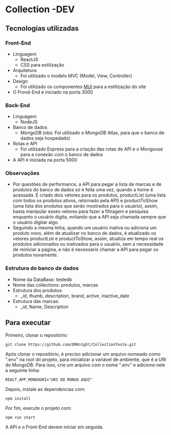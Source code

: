 # Collection -DEV

## Tecnologias utilizadas 
### Front-End
- Linguagem
  - ReactJS
  - CSS para estilização
- Arquitetura
  - Foi utilizado o modelo MVC (Model, View, Controller)
- Design
  - Foi utilizado os componentes [MUI](https://mui.com/) para a estilização do site
- O Frond-End é iniciado na porta 3000 
### Back-End
- Linguagem
  - NodeJS
- Banco de dados
  - MongoDB (obs: Foi utilizado o MongoDB Atlas, para que o banco de dados seja hospedado)
- Rotas e API
  - Foi utilizado Express para a criação das rotas de API e o Mongoose para a conexão com o banco de dados
- A API é iniciada na porta 5000

### Observações
- Por questões de performance, a API para pegar a lista de marcas e de produtos do banco de dados só é feita uma vez, quando a home é acessada. É criado dois vetores para os produtos, productList (uma lista com todos os produtos ativos, retornado pela API) e productToShow (uma lista dos produtos que serão mostrados para o usuário), assim, basta manipular esses vetores para fazer a filtragem e pesquisa enquanto o usuário digita, evitando que a API seja chamada sempre que o usuário digitar algo.
- Seguindo a mesma linha, quando um usuário inativa ou adiciona um produto novo, além de atualizar no banco de dados, é atualizado os vetores productList e productToShow, assim, atualiza em tempo real os produtos adicionados ou inativados para o usuário, sem a necessidade de reiniciar a página, e não é necessário chamar a API para pegar os produtos novamente.

### Estrutura do banco de dados
- Nome da DataBase: testedb
- Nome das collections: produtos, marcas
- Estrutura dos produtos:
  - _id, thumb, description, brand, active, inactive_date
- Estrutura das marcas:
  - _id, Name, Description

## Para executar
Primeiro, clonar o repositório:

    git clone https://github.com/DRKn1ght/CollectionTeste.git
    
Após clonar o repositório, é preciso adicionar um arquivo nomeado como ".env" na root do projeto, para inicializar a variável de ambiente, que é a URI do MongoDB.
Para isso, crie um arquivo com o nome ".env" e adicione nele a seguinte linha:

    REACT_APP_MONGOURI="URI DO MONGO AQUI"

Depois, instale as dependencias com:

    npm install

Por fim, execute o projeto com:

    npm run start

A API e o Front-End devem iniciar em seguida.
